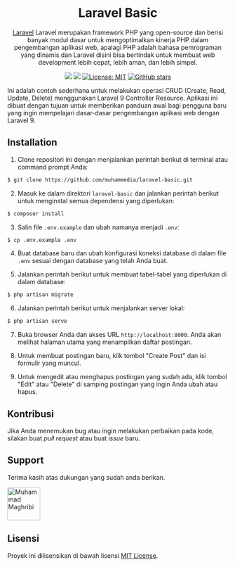 <h1 align="center">Laravel Basic</h1>

<span align="center">

[Laravel](https://laravel.com/) Laravel merupakan framework PHP yang open-source dan berisi banyak modul dasar untuk mengoptimalkan kinerja PHP dalam pengembangan aplikasi web, apalagi PHP adalah bahasa pemrograman yang dinamis dan Laravel disini bisa bertindak untuk membuat web development lebih cepat, lebih aman, dan lebih simpel.

[![](https://img.shields.io/badge/OS-Windows-blue)](https://github.com/muhammedia/laravel-basic/blob/main/LICENSE)
[![](https://img.shields.io/badge/Berikan-Dukungan-yellow)](https://trakteer.id/anteikudevs?quantity=1)
[![License: MIT](https://img.shields.io/badge/License-MIT-green.svg)](https://github.com/muhammedia/laravel-basic/blob/main/LICENSE)
[![GitHub stars](https://img.shields.io/github/stars/muhammedia/laravel-fortify.svg?style=social&label=Star&maxAge=2592000)](https://github.com/muhammedia/laravel-basic/stargazers/)

</span>

Ini adalah contoh sederhana untuk melakukan operasi CRUD (Create, Read, Update, Delete) menggunakan Laravel 9 Controller Resource. Aplikasi ini dibuat dengan tujuan untuk memberikan panduan awal bagi pengguna baru yang ingin mempelajari dasar-dasar pengembangan aplikasi web dengan Laravel 9.

## Installation

1. Clone repositori ini dengan menjalankan perintah berikut di terminal atau command prompt Anda:

```bash
$ git clone https://github.com/muhammedia/laravel-basic.git
```

2. Masuk ke dalam direktori `laravel-basic` dan jalankan perintah berikut untuk menginstal semua dependensi yang diperlukan:

```bash
$ composer install
```

3. Salin file `.env.example` dan ubah namanya menjadi `.env`:

```bash
$ cp .env.example .env
```

4. Buat database baru dan ubah konfigurasi koneksi database di dalam file `.env` sesuai dengan database yang telah Anda buat.

5. Jalankan perintah berikut untuk membuat tabel-tabel yang diperlukan di dalam database:

```bash
$ php artisan migrate
```

6. Jalankan perintah berikut untuk menjalankan server lokal:

```bash
$ php artisan serve
```

7. Buka browser Anda dan akses URL `http://localhost:8000`. Anda akan melihat halaman utama yang menampilkan daftar postingan.

8. Untuk membuat postingan baru, klik tombol "Create Post" dan isi formulir yang muncul.

9. Untuk mengedit atau menghapus postingan yang sudah ada, klik tombol "Edit" atau "Delete" di samping postingan yang ingin Anda ubah atau hapus.

## Kontribusi

Jika Anda menemukan bug atau ingin melakukan perbaikan pada kode, silakan buat *pull request* atau buat *issue* baru.

## Support
Terima kasih atas dukungan yang sudah anda berikan.

<a href="https://trakteer.id/anteikudevs?quantity=1">
            <img src="https://raw.githubusercontent.com/muhammedia/binasehat/main/image/team/muham.png"
                alt="Muhammad Maghribi" width="75" height="75">
</a>

## Lisensi

Proyek ini dilisensikan di bawah lisensi [MIT License](LICENSE).
